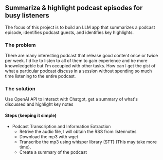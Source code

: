 ## Summarize & highlight podcast episodes for busy listeners

 The focus of this project is to build an LLM app that summarizes a podcast episode, identifies podcast guests, and identifies key highlights.

 ### The problem
 There are many interesting podcast that release good content once or twice per week. I'd lke to listen to all of them to gain experience and be more knownledgeble but I'm occupied with other tasks. How can I get the gist of what a particular podcast discuss in a session without spending so much time listening to the entire podcast.

 ### The solution
 Use OpenAI API to interact with Chatgpt, get a summary of what's discussed and highlight key notes

 #### Steps (keeping it simple)
 - Podcast Transcription and Information Extraction
    - Retrive the audio file, I will obtain the RSS from listennotes
    - Download the mp3 with wget
    - Transcribe the mp3 using whisper library (STT) (This may take more time).
    - Create a summary of the podcast